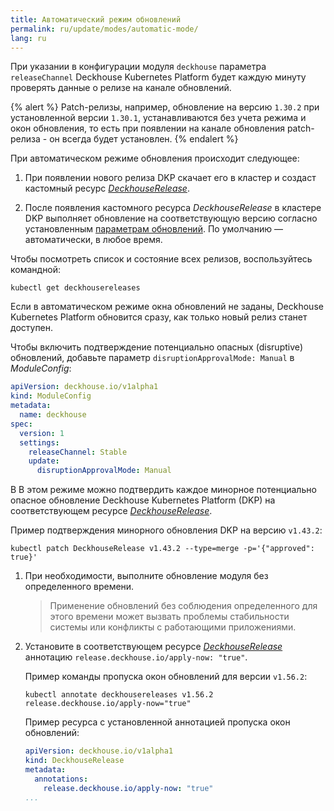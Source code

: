 ```yaml
---
title: Автоматический режим обновлений
permalink: ru/update/modes/automatic-mode/
lang: ru
---
```


При указании в конфигурации модуля `deckhouse` параметра `releaseChannel` Deckhouse Kubernetes Platform будет каждую минуту проверять данные о релизе на канале обновлений.
<!-- каким образом?-->

{% alert %}
Patch-релизы, например, обновление на версию `1.30.2` при установленной версии `1.30.1`, устанавливаются без учета режима и окон обновления, то есть при появлении на канале обновления patch-релиза - он всегда будет установлен.
{% endalert %}

При автоматическом режиме обновления происходит следующее:

1. При появлении нового релиза DKP скачает его в кластер и создаст кастомный ресурс [*DeckhouseRelease*](modules/002-deckhouse/cr.html#deckhouserelease).

2. После появления кастомного ресурса *DeckhouseRelease* в кластере DKP выполняет обновление на соответствующую версию согласно установленным [параметрам обновлений](modules/002-deckhouse/configuration.html#parameters-update). По умолчанию — автоматически, в любое время.

Чтобы посмотреть список и состояние всех релизов, воспользуйтесь командной:

```shell
kubectl get deckhousereleases
```

Если в автоматическом режиме окна обновлений не заданы, Deckhouse Kubernetes Platform обновится сразу, как только новый релиз станет доступен.

Чтобы включить подтверждение потенциально опасных (disruptive) обновлений, добавьте параметр `disruptionApprovalMode: Manual` в *ModuleConfig*:

```yaml
apiVersion: deckhouse.io/v1alpha1
kind: ModuleConfig
metadata:
  name: deckhouse
spec:
  version: 1
  settings:
    releaseChannel: Stable
    update:
      disruptionApprovalMode: Manual
```

<!-- Вот этот сценарий тоже отдельный. Как его установить? Для критических изменений, из-за которых обновление невозможно, настроены алерты. Например:

D8NodeHasDeprecatedOSVersion - на нодах установлена устаревшая операционная система;
HelmReleasesHasResourcesWithDeprecatedVersions - в helm-релизах используются устаревшие ресурсы;
KubernetesVersionEndOfLife - текущая версия Kubernetes больше не поддерживается.-->

В В этом режиме можно подтвердить каждое минорное потенциально опасное обновление Deckhouse Kubernetes Platform (DKP) на соответствующем ресурсе [*DeckhouseRelease*](cr.html#deckhouserelease).

Пример подтверждения минорного обновления DKP на версию `v1.43.2`:

   ```shell
   kubectl patch DeckhouseRelease v1.43.2 --type=merge -p='{"approved": true}'
   ```

1. При необходимости, выполните обновление модуля без определенного времени.

   > Применение обновлений без соблюдения определенного для этого времени может вызвать проблемы стабильности системы или конфликты с работающими приложениями.

1. Установите в соответствующем ресурсе [*DeckhouseRelease*](modules/002-deckhouse/cr.html#deckhouserelease) аннотацию `release.deckhouse.io/apply-now: "true"`.

   Пример команды пропуска окон обновлений для версии `v1.56.2`:

   ```shell
   kubectl annotate deckhousereleases v1.56.2 release.deckhouse.io/apply-now="true"
   ```

   Пример ресурса с установленной аннотацией пропуска окон обновлений:

   ```yaml
   apiVersion: deckhouse.io/v1alpha1
   kind: DeckhouseRelease
   metadata:
     annotations:
       release.deckhouse.io/apply-now: "true"
   ...
   ```


